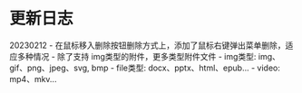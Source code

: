 
# 更新日志

20230212
    - 在鼠标移入删除按钮删除方式上，添加了鼠标右键弹出菜单删除，适应多种情况
    - 除了支持 img类型的附件，更多类型附件文件
      - img类型: img、gif、png、jpeg、svg, bmp
      - file类型: docx、pptx、html、epub...
      - video: mp4、mkv...
